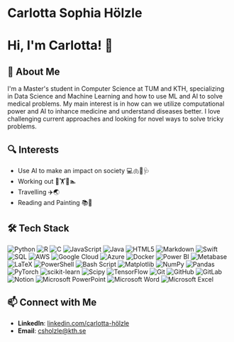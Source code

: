 # Carlotta Sophia Hölzle
# Hi, I'm Carlotta! 👋

## 🚀 About Me
I'm a Master's student in Computer Science at TUM and KTH, specializing in Data Science and Machine Learning and how to use ML and AI to solve medical problems. My main interest is in how can we utilize computational power and AI to inhance medicine and understand diseases better. I love challenging current approaches and looking for novel ways to solve tricky problems.

## 🔍 Interests
- Use AI to make an impact on society 💻🫁🧠🩺
- Working out 🏃🏋️🚴🏊
- Travelling ✈️🌏
- Reading and Painting 📚🎨

## 🛠️ Tech Stack

![Python](https://img.shields.io/badge/python-3670A0?style=flat&logo=python&logoColor=ffdd54) 
![R](https://img.shields.io/badge/r-%23276DC3.svg?style=flat&logo=r&logoColor=white) 
![C](https://img.shields.io/badge/c-%2300599C.svg?style=flat&logo=c&logoColor=white) 
![JavaScript](https://img.shields.io/badge/javascript-%23323330.svg?style=flat&logo=javascript&logoColor=%23F7DF1E)
![Java](https://img.shields.io/badge/java-%23ED8B00.svg?style=flat&logo=openjdk&logoColor=white) 
![HTML5](https://img.shields.io/badge/html5-%23E34F26.svg?style=flat&logo=html5&logoColor=white) 
![Markdown](https://img.shields.io/badge/markdown-%23000000.svg?style=flat&logo=markdown&logoColor=white) 
![Swift](https://img.shields.io/badge/swift-%23FA7343.svg?style=flat&logo=swift&logoColor=white)
![SQL](https://img.shields.io/badge/sql-%23003B57.svg?style=flat&logo=sqlite&logoColor=white)
![AWS](https://img.shields.io/badge/AWS-%23FF9900.svg?style=flat&logo=amazon-aws&logoColor=white)
![Google Cloud](https://img.shields.io/badge/Google%20Cloud-%234285F4.svg?style=flat&logo=google-cloud&logoColor=white)
![Azure](https://img.shields.io/badge/Azure-%230072C6.svg?style=flat&logo=microsoft-azure&logoColor=white)
![Docker](https://img.shields.io/badge/docker-%232496ED.svg?style=flat&logo=docker&logoColor=white)
![Power BI](https://img.shields.io/badge/Power%20BI-F2C811.svg?style=flat&logo=powerbi&logoColor=black)
![Metabase](https://img.shields.io/badge/Metabase-509EE3.svg?style=flat&logo=metabase&logoColor=white)
![LaTeX](https://img.shields.io/badge/latex-%23008080.svg?style=flat&logo=latex&logoColor=white) 
![PowerShell](https://img.shields.io/badge/PowerShell-%235391FE.svg?style=flat&logo=powershell&logoColor=white) 
![Bash Script](https://img.shields.io/badge/bash_script-%23121011.svg?style=flat&logo=gnu-bash&logoColor=white) 
![Matplotlib](https://img.shields.io/badge/Matplotlib-%23ffffff.svg?style=flat&logo=Matplotlib&logoColor=black) 
![NumPy](https://img.shields.io/badge/numpy-%23013243.svg?style=flat&logo=numpy&logoColor=white) 
![Pandas](https://img.shields.io/badge/pandas-%23150458.svg?style=flat&logo=pandas&logoColor=white) 
![PyTorch](https://img.shields.io/badge/PyTorch-%23EE4C2C.svg?style=flat&logo=PyTorch&logoColor=white) 
![scikit-learn](https://img.shields.io/badge/scikit--learn-%23F7931E.svg?style=flat&logo=scikit-learn&logoColor=white) 
![Scipy](https://img.shields.io/badge/SciPy-%230C55A5.svg?style=flat&logo=scipy&logoColor=%white) 
![TensorFlow](https://img.shields.io/badge/TensorFlow-%23FF6F00.svg?style=flat&logo=TensorFlow&logoColor=white) 
![Git](https://img.shields.io/badge/git-%23F05033.svg?style=flat&logo=git&logoColor=white) 
![GitHub](https://img.shields.io/badge/github-%23121011.svg?style=flat&logo=github&logoColor=white) 
![GitLab](https://img.shields.io/badge/gitlab-%23181717.svg?style=flat&logo=gitlab&logoColor=white) 
![Notion](https://img.shields.io/badge/Notion-%23000000.svg?style=flat&logo=notion&logoColor=white)
![Microsoft PowerPoint](https://img.shields.io/badge/PowerPoint-B7472A.svg?style=flat&logo=microsoftpowerpoint&logoColor=white)
![Microsoft Word](https://img.shields.io/badge/Word-2B579A.svg?style=flat&logo=microsoftword&logoColor=white)
![Microsoft Excel](https://img.shields.io/badge/Excel-217346.svg?style=flat&logo=microsoftexcel&logoColor=white)


## 📫 Connect with Me
- **LinkedIn**: [linkedin.com/carlotta-hölzle](https://www.linkedin.com/carlotta-hölzle)
- **Email**: csholzle@kth.se